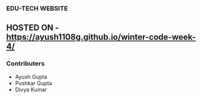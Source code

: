 ### EDU-TECH WEBSITE
## HOSTED ON - https://ayush1108g.github.io/winter-code-week-4/

### Contributers

- Ayush Gupta
- Pushkar Gupta
- Divya Kumar
